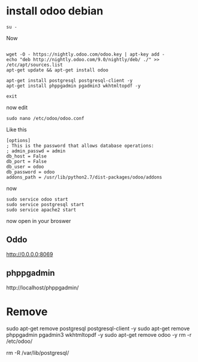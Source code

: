 # install odoo debian 
```
su -
```

Now 

```

wget -O - https://nightly.odoo.com/odoo.key | apt-key add -
echo "deb http://nightly.odoo.com/9.0/nightly/deb/ ./" >> /etc/apt/sources.list
apt-get update && apt-get install odoo

apt-get install postgresql postgresql-client -y
apt-get install phppgadmin pgadmin3 wkhtmltopdf -y

exit
```

now edit 
```
sudo nano /etc/odoo/odoo.conf
```
Like this

```
[options]
; This is the password that allows database operations:
; admin_passwd = admin
db_host = False
db_port = False
db_user = odoo
db_password = odoo
addons_path = /usr/lib/python2.7/dist-packages/odoo/addons
```
now

```
sudo service odoo start
sudo service postgresql start
sudo service apache2 start

```

now open in your broswer 
## Oddo
http://0.0.0.0:8069

## phppgadmin 
http://localhost/phppgadmin/


# Remove

sudo apt-get remove postgresql postgresql-client -y
sudo apt-get remove phppgadmin pgadmin3 wkhtmltopdf -y
sudo apt-get remove odoo -y
rm -r /etc/odoo/

rm -R /var/lib/postgresql/






